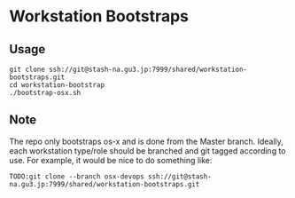 # Workstation Bootstraps

## Usage

```
git clone ssh://git@stash-na.gu3.jp:7999/shared/workstation-bootstraps.git
cd workstation-bootstrap
./bootstrap-osx.sh
```

## Note

The repo only bootstraps os-x and is done from the Master branch. Ideally, each workstation type/role should be branched and git tagged according to use. For example, it would be nice to do something like: 

```
TODO:git clone --branch osx-devops ssh://git@stash-na.gu3.jp:7999/shared/workstation-bootstraps.git
```
